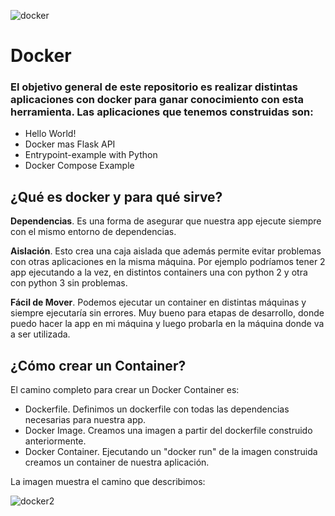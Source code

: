 
![docker](https://user-images.githubusercontent.com/42939877/174486033-8dd2bd84-d0db-41fc-989c-bc8a147313f7.png)


# Docker
### El objetivo general de este repositorio es realizar distintas aplicaciones con docker para ganar conocimiento con esta herramienta. Las aplicaciones que tenemos construidas son:

- Hello World!
- Docker mas Flask API
- Entrypoint-example with Python
- Docker Compose Example

## ¿Qué es docker y para qué sirve?

**Dependencias**. Es una forma de asegurar que nuestra app ejecute siempre con el mismo entorno de dependencias. 

**Aislación**. Esto crea una caja aislada que además permite evitar problemas con otras aplicaciones en la misma máquina. Por ejemplo podríamos tener 2 app ejecutando a la vez, en distintos containers una con python 2 y otra con python 3 sin problemas. 

**Fácil de Mover**. Podemos ejecutar un container en distintas máquinas y siempre ejecutaría sin errores. Muy bueno para etapas de desarrollo, donde puedo hacer la app en mi máquina y luego probarla en la máquina donde va a ser utilizada.

## ¿Cómo crear un Container?
El camino completo para crear un Docker Container es: 
- Dockerfile. Definimos un dockerfile con todas las dependencias necesarias para nuestra app.
- Docker Image. Creamos una imagen a partir del dockerfile construido anteriormente.
- Docker Container. Ejecutando un "docker run" de la imagen construida creamos un container de nuestra aplicación.

La imagen muestra el camino que describimos:


![docker2](https://user-images.githubusercontent.com/42939877/174488942-8bca63f9-0a36-461f-b4a5-295cae0524be.png)
